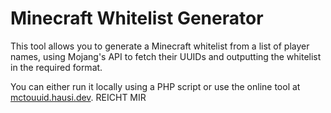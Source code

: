 # Minecraft Whitelist Generator

This tool allows you to generate a Minecraft whitelist from a list of player names, using Mojang's API to fetch their UUIDs and outputting the whitelist in the required format.

You can either run it locally using a PHP script or use the online tool at [mctouuid.hausi.dev](https://mctouuid.hausi.dev).
REICHT MIR 
